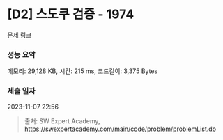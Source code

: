 # [D2] 스도쿠 검증 - 1974 

[문제 링크](https://swexpertacademy.com/main/code/problem/problemDetail.do?contestProbId=AV5Psz16AYEDFAUq) 

### 성능 요약

메모리: 29,128 KB, 시간: 215 ms, 코드길이: 3,375 Bytes

### 제출 일자

2023-11-07 22:56



> 출처: SW Expert Academy, https://swexpertacademy.com/main/code/problem/problemList.do